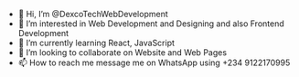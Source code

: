 - 👋 Hi, I’m @DexcoTechWebDevelopment
- 👀 I’m interested in Web Development and Designing and also Frontend Development
- 🌱 I’m currently learning React, JavaScript
- 💞️ I’m looking to collaborate on Website and Web Pages
- 📫 How to reach me message me on WhatsApp using +234 9122170995

<!---
DexcoTechWebDevelopment/DexcoTechWebDevelopment is a ✨ special ✨ repository because its `README.md` (this file) appears on your GitHub profile.
You can click the Preview link to take a look at your changes.
--->
